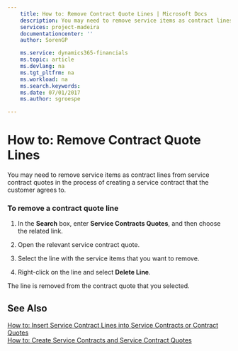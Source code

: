 ```yaml
---
    title: How to: Remove Contract Quote Lines | Microsoft Docs
    description: You may need to remove service items as contract lines from service contract quotes in the process of creating a service contract that the customer agrees to.
    services: project-madeira
    documentationcenter: ''
    author: SorenGP

    ms.service: dynamics365-financials
    ms.topic: article
    ms.devlang: na
    ms.tgt_pltfrm: na
    ms.workload: na
    ms.search.keywords:
    ms.date: 07/01/2017
    ms.author: sgroespe

---
```

# How to: Remove Contract Quote Lines
You may need to remove service items as contract lines from service contract quotes in the process of creating a service contract that the customer agrees to.  
  
### To remove a contract quote line  
  
1.  In the **Search** box, enter **Service Contracts Quotes**, and then choose the related link.  
  
2.  Open the relevant service contract quote.  
  
3.  Select the line with the service items that you want to remove.  
  
4.  Right-click on the line and select **Delete Line**.  
  
 The line is removed from the contract quote that you selected.  
  
## See Also  
 [How to: Insert Service Contract Lines into Service Contracts or Contract Quotes](../how-to-insert-service-contract-lines-into-service-contracts-or-contract-quotes.md)   
 [How to: Create Service Contracts and Service Contract Quotes](../how-to-create-service-contracts-and-service-contract-quotes.md)